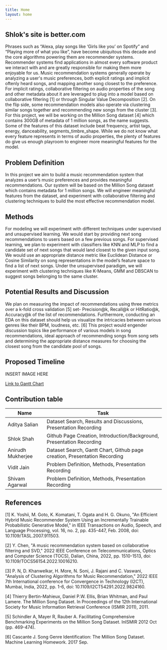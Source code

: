 ```yaml
---
title: Home
layout: home
---
```

<!-- 
This is a *bare-minimum* template to create a Jekyll site that uses the [Just the Docs] theme. You can easily set the created site to be published on [GitHub Pages] – the [README] file explains how to do that, along with other details.

If [Jekyll] is installed on your computer, you can also build and preview the created site *locally*. This lets you test changes before committing them, and avoids waiting for GitHub Pages.[^1] And you will be able to deploy your local build to a different platform than GitHub Pages.

More specifically, the created site:

- uses a gem-based approach, i.e. uses a `Gemfile` and loads the `just-the-docs` gem
- uses the [GitHub Pages / Actions workflow] to build and publish the site on GitHub Pages

Other than that, you're free to customize sites that you create with this template, however you like. You can easily change the versions of `just-the-docs` and Jekyll it uses, as well as adding further plugins.

[Browse our documentation][Just the Docs] to learn more about how to use this theme.

To get started with creating a site, just click "[use this template]"!

----

[^1]: [It can take up to 10 minutes for changes to your site to publish after you push the changes to GitHub](https://docs.github.com/en/pages/setting-up-a-github-pages-site-with-jekyll/creating-a-github-pages-site-with-jekyll#creating-your-site).

[Just the Docs]: https://just-the-docs.github.io/just-the-docs/
[GitHub Pages]: https://docs.github.com/en/pages
[README]: https://github.com/just-the-docs/just-the-docs-template/blob/main/README.md
[Jekyll]: https://jekyllrb.com
[GitHub Pages / Actions workflow]: https://github.blog/changelog/2022-07-27-github-pages-custom-github-actions-workflows-beta/
[use this template]: https://github.com/just-the-docs/just-the-docs-template/generate -->
## Shlok's site is better.com
Phrases such as “Alexa, play songs like ‘Girls like you’ on Spotify” and “Playing more of what you like”, have become ubiquitous this decade and the core algorithms powering them are recommender systems. Recommender systems find applications in almost every software product we interact with and are greatly responsible for making them more enjoyable for us.
Music recommendation systems generally operate by analyzing a user's music preferences, both explicit ratings and implicit oftenly heard songs, and mapping another song closest to the preference. For implicit ratings, collaborative filtering on audio properties of the song and other metadata about it are leveraged to plug into a model based on collaborative filtering [1] or through Singular Value Decomposition [2]. On the flip side, some recommendation models also operate via clustering similar songs together and recommending new songs from the cluster [3].
For this project, we will be working on the Million Song dataset [4] which contains 300GB of metadata of 1 million songs, as the name suggests. Some of the features of this dataset include beat frequency, artist tags, energy, danceability, segments_timbre_shape. While we do not know what every feature represents in terms of audio properties, the plenty of features do give us enough playroom to engineer more meaningful features for the model.

## Problem Definition
In this project we aim to build a music recommendation system that analyzes a user’s music preferences and provides meaningful recommendations. Our system will be based on the Million Song dataset which contains metadata for 1 million songs. We will engineer meaningful features from the dataset, and experiment with collaborative filtering and clustering techniques to build the most effective recommendation model.

## Methods

For modeling we will experiment with different techniques under supervised and unsupervised learning. We would start by providing next song recommendations to users based on a few previous songs. For supervised learning, we plan to experiment with classifiers like KNN and MLP to find a candidate set of next songs that would land closest to the given input song. We would use an appropriate distance metric like Euclidean Distance or Cosine Similarity on song representations in the model’s feature space to find a list of next songs. Under the unsupervised paradigm, we will experiment with clustering techniques like K-Means, GMM and DBSCAN to suggest songs belonging to the same cluster. 

## Potential Results and Discussion

We plan on measuring the impact of recommendations using three metrics over a k-fold cross validation [5] set- Precision@k, Recall@k or HitRatio@k, Accuracy@k of the list of recommendations. Furthermore, conducting an EDA on this dataset should help us visualize the intricacies between various genres like their BPM, loudness, etc. [6] 
This project would engender discussion topics like performance of various models in song recommendations, ideal approach of recommending songs from song sets and determining the appropriate distance measures for choosing the closest song from the candidate pool of songs.

## Proposed Timeline

INSERT IMAGE HERE


[Link to Gantt Chart](https://drive.google.com/file/d/1kYv0eMd6moiMXjqHtyMAOoOe5MlqGz8l/view?usp=sharing)

## Contribution table

| Name              | Task        |
| ----------------- | ----------- |
| Aditya Salian     | Dataset Search, Results and Discussions, Presentation Recording       |
| Shlok Shah        | Github Page Creation, Introduction/Background, Presentation Recording        |
| Anirudh Mukherjee | Dataset Search, Gantt Chart, Github page creation, Presentation Recording       |
| Vidit Jain        | Problem Definition, Methods, Presentation Recording        |
| Shivam Agarwal    | Problem Definition, Methods, Presentation Recording        |
 
  

## References

[1] K. Yoshii, M. Goto, K. Komatani, T. Ogata and H. G. Okuno, "An Efficient Hybrid Music Recommender System Using an Incrementally Trainable Probabilistic Generative Model," in IEEE Transactions on Audio, Speech, and Language Processing, vol. 16, no. 2, pp. 435-447, Feb. 2008, doi: 10.1109/TASL.2007.911503.
 
[2] Y. Chen, "A music recommendation system based on collaborative filtering and SVD," 2022 IEEE Conference on Telecommunications, Optics and Computer Science (TOCS), Dalian, China, 2022, pp. 1510-1513, doi: 10.1109/TOCS56154.2022.10016210.

[3] P. N, D. Khanwelkar, H. More, N. Soni, J. Rajani and C. Vaswani, "Analysis of Clustering Algorithms for Music Recommendation," 2022 IEEE 7th International conference for Convergence in Technology (I2CT), Mumbai, India, 2022, pp. 1-6, doi: 10.1109/I2CT54291.2022.9824160.

[4] Thierry Bertin-Mahieux, Daniel P.W. Ellis, Brian Whitman, and Paul Lamere. The Million Song Dataset. In Proceedings of the 12th International Society for Music Information Retrieval Conference (ISMIR 2011), 2011.

[5] Schindler A, Mayer R, Rauber A. Facilitating Comprehensive Benchmarking Experiments on the Million Song Dataset. InISMIR 2012 Oct (pp. 469-474).

[6] Cascante J. Song Genre Identification: The Million Song Dataset. Machine Learning Homework. 2017 Sep.

